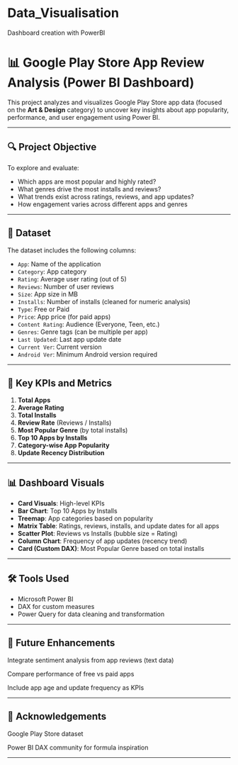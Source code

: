 # Data_Visualisation
Dashboard creation with PowerBI

# 📊 Google Play Store App Review Analysis (Power BI Dashboard)

This project analyzes and visualizes Google Play Store app data (focused on the **Art & Design** category) to uncover key insights about app popularity, performance, and user engagement using Power BI.

---

## 🔍 Project Objective

To explore and evaluate:
- Which apps are most popular and highly rated?
- What genres drive the most installs and reviews?
- What trends exist across ratings, reviews, and app updates?
- How engagement varies across different apps and genres

---

## 📁 Dataset

The dataset includes the following columns:
- `App`: Name of the application  
- `Category`: App category  
- `Rating`: Average user rating (out of 5)  
- `Reviews`: Number of user reviews  
- `Size`: App size in MB  
- `Installs`: Number of installs (cleaned for numeric analysis)  
- `Type`: Free or Paid  
- `Price`: App price (for paid apps)  
- `Content Rating`: Audience (Everyone, Teen, etc.)  
- `Genres`: Genre tags (can be multiple per app)  
- `Last Updated`: Last app update date  
- `Current Ver`: Current version  
- `Android Ver`: Minimum Android version required  

---

## 📌 Key KPIs and Metrics

1. **Total Apps**
2. **Average Rating**
3. **Total Installs**
4. **Review Rate** (Reviews / Installs)
5. **Most Popular Genre** (by total installs)
6. **Top 10 Apps by Installs**
7. **Category-wise App Popularity**
8. **Update Recency Distribution**

---

## 📊 Dashboard Visuals

- **Card Visuals**: High-level KPIs  
- **Bar Chart**: Top 10 Apps by Installs  
- **Treemap**: App categories based on popularity  
- **Matrix Table**: Ratings, reviews, installs, and update dates for all apps  
- **Scatter Plot**: Reviews vs Installs (bubble size = Rating)  
- **Column Chart**: Frequency of app updates (recency trend)  
- **Card (Custom DAX)**: Most Popular Genre based on total installs  

---

## 🛠️ Tools Used

- Microsoft Power BI
- DAX for custom measures
- Power Query for data cleaning and transformation

---

## 📌 Future Enhancements
Integrate sentiment analysis from app reviews (text data)

Compare performance of free vs paid apps

Include app age and update frequency as KPIs

--- 
## 🙌 Acknowledgements
Google Play Store dataset

Power BI DAX community for formula inspiration

---  
